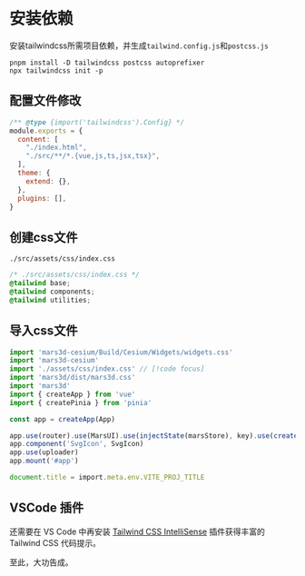 # 安装依赖

安装tailwindcss所需项目依赖，并生成`tailwind.config.js`和`postcss.js`

```npm
pnpm install -D tailwindcss postcss autoprefixer
npx tailwindcss init -p
```

## 配置文件修改

```js
/** @type {import('tailwindcss').Config} */
module.exports = {
  content: [
    "./index.html",
    "./src/**/*.{vue,js,ts,jsx,tsx}",
  ],
  theme: {
    extend: {},
  },
  plugins: [],
}
```

## 创建css文件

`./src/assets/css/index.css`

```css
/* ./src/assets/css/index.css */
@tailwind base;
@tailwind components;
@tailwind utilities;
```

## 导入css文件

```ts
import 'mars3d-cesium/Build/Cesium/Widgets/widgets.css'
import 'mars3d-cesium'
import './assets/css/index.css' // [!code focus]
import 'mars3d/dist/mars3d.css'
import 'mars3d'
import { createApp } from 'vue'
import { createPinia } from 'pinia'

const app = createApp(App)

app.use(router).use(MarsUI).use(injectState(marsStore), key).use(createPinia())
app.component('SvgIcon', SvgIcon)
app.use(uploader)
app.mount('#app')

document.title = import.meta.env.VITE_PROJ_TITLE
```

## VSCode 插件

还需要在 VS Code 中再安装 [Tailwind CSS IntelliSense](https://marketplace.visualstudio.com/items?itemName=bradlc.vscode-tailwindcss)
插件获得丰富的 Tailwind CSS 代码提示。

至此，大功告成。

<!-- ### Input

```md
::: info
This is an info box.
:::

::: tip
This is a tip.
:::

::: warning
This is a warning.
:::

::: danger
This is a dangerous warning.
:::

::: details
This is a details block.
:::
```

### Output

::: info
This is an info box.
:::

::: tip
This is a tip.
:::

::: warning
This is a warning.
:::

::: danger
This is a dangerous warning.
:::

::: details
This is a details block.
::: -->
<!-- 
## More

Check out the documentation for the [full list of markdown extensions](https://vitepress.dev/guide/markdown). -->
